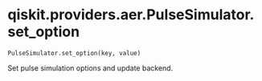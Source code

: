 # qiskit.providers.aer.PulseSimulator.set\_option

`PulseSimulator.set_option(key, value)`

Set pulse simulation options and update backend.
